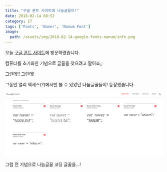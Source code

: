 ```yaml
---
title: "구글 폰트 사이트에 나눔글꼴이!"
date: 2018-02-14 08:52
category: IT
tags: ['Fonts', 'Naver', 'Nanum Font']
image:
  path: /assets/img/2018-02-14-google-fonts-nanum/info.png
---
```


오늘 [구글 폰트 사이트](https://fonts.google.com/)에 방문하였습니다.

컴퓨터를 초기화한 기념으로 글꼴을 찾으려고 말이죠;;

그런데!! 그런데!

그동안 얼리 엑세스(?)에서만 볼 수 있었던 나눔글꼴들이! 등장했습니다.

![나눔글꼴](/assets/img/2018-02-14-google-fonts-nanum/fonts.png)

그럼 전 기념으로 나눔글꼴 코딩 글꼴을...!
